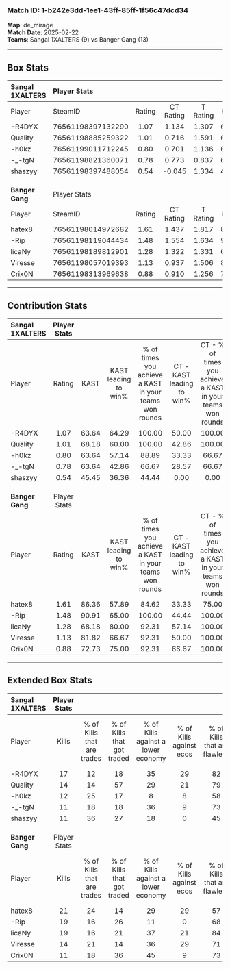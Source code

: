 ### Match ID: 1-b242e3dd-1ee1-43ff-85ff-1f56c47dcd34  
**Map**: de_mirage  
**Match Date**: 2025-02-22  
**Teams**: Sangal 1XALTERS (9) vs Banger Gang (13)  

---  

## Box Stats  

| **Sangal 1XALTERS** | Player Stats      |        |           |          |       |       |       |         |        |      |     |
| :- | :- | :-: | :-: | :-: | :-: | :-: | :-: | :-: | :-: | :-: | :-: |
| Player              | SteamID           | Rating | CT Rating | T Rating | KAST  |  ADR  | Kills | Assists | Deaths | K/D  | HS% |
| -R4DYX              | 76561198397132290 |  1.07  |   1.134   |  1.307   | 63.64 | 82.9  |  17   |    4    |   17   | 1.00 | 64  |
| Quality             | 76561198885259322 |  1.01  |   0.716   |  1.591   | 68.18 | 82.8  |  14   |    6    |   16   | 0.88 | 71  |
| -h0kz               | 76561199011712245 |  0.80  |   0.701   |  1.136   | 63.64 | 69.4  |  12   |    4    |   18   | 0.67 | 50  |
| -_-tgN              | 76561198821360071 |  0.78  |   0.773   |  0.837   | 63.64 | 59.2  |  11   |    4    |   16   | 0.69 | 45  |
| shaszyy             | 76561198397488054 |  0.54  |  -0.045   |  1.334   | 45.45 | 45.1  |  11   |    1    |   18   | 0.61 | 36  |
|                     |                   |        |           |          |       |       |       |         |        |      |     |
|                     |                   |        |           |          |       |       |       |         |        |      |     |
|                     |                   |        |           |          |       |       |       |         |        |      |     |
| **Banger Gang**     | Player Stats      |        |           |          |       |       |       |         |        |      |     |
| Player              | SteamID           | Rating | CT Rating | T Rating | KAST  |  ADR  | Kills | Assists | Deaths | K/D  | HS% |
| hatex8              | 76561198014972682 |  1.61  |   1.437   |  1.817   | 86.36 | 111.9 |  21   |    6    |   12   | 1.75 | 33  |
| -Rip                | 76561198119044434 |  1.48  |   1.554   |  1.634   | 90.91 | 79.2  |  19   |    4    |   11   | 1.73 | 84  |
| licaNy              | 76561198189812901 |  1.28  |   1.322   |  1.331   | 68.18 | 79.9  |  19   |    7    |   13   | 1.46 | 47  |
| Viresse             | 76561198057019393 |  1.13  |   0.937   |  1.506   | 81.82 | 73.6  |  14   |   10    |   15   | 0.93 | 71  |
| Crix0N              | 76561198313969638 |  0.88  |   0.910   |  1.256   | 72.73 | 63.8  |  11   |    4    |   15   | 0.73 | 90  |
---  

## Contribution Stats  

| **Sangal 1XALTERS** | Player Stats |       |                      |                                                        |                           |                                                             |                          |                                                            |
| :- | :-: | :-: | :-: | :-: | :-: | :-: | :-: | :-: |
| Player              |    Rating    | KAST  | KAST leading to win% | % of times you achieve a KAST in your teams won rounds | CT - KAST leading to win% | CT - % of times you achieve a KAST in your teams won rounds | T - KAST leading to win% | T - % of times you achieve a KAST in your teams won rounds |
| -R4DYX              |     1.07     | 63.64 |        64.29         |                         100.00                         |           50.00           |                           100.00                            |          75.00           |                           100.00                           |
| Quality             |     1.01     | 68.18 |        60.00         |                         100.00                         |           42.86           |                           100.00                            |          75.00           |                           100.00                           |
| -h0kz               |     0.80     | 63.64 |        57.14         |                         88.89                          |           33.33           |                            66.67                            |          75.00           |                           100.00                           |
| -_-tgN              |     0.78     | 63.64 |        42.86         |                         66.67                          |           28.57           |                            66.67                            |          57.14           |                           66.67                            |
| shaszyy             |     0.54     | 45.45 |        36.36         |                         44.44                          |           0.00            |                            0.00                             |          50.00           |                           66.67                            |
|                     |              |       |                      |                                                        |                           |                                                             |                          |                                                            |
|                     |              |       |                      |                                                        |                           |                                                             |                          |                                                            |
|                     |              |       |                      |                                                        |                           |                                                             |                          |                                                            |
| **Banger Gang**     | Player Stats |       |                      |                                                        |                           |                                                             |                          |                                                            |
| Player              |    Rating    | KAST  | KAST leading to win% | % of times you achieve a KAST in your teams won rounds | CT - KAST leading to win% | CT - % of times you achieve a KAST in your teams won rounds | T - KAST leading to win% | T - % of times you achieve a KAST in your teams won rounds |
| hatex8              |     1.61     | 86.36 |        57.89         |                         84.62                          |           33.33           |                            75.00                            |          80.00           |                           88.89                            |
| -Rip                |     1.48     | 90.91 |        65.00         |                         100.00                         |           44.44           |                           100.00                            |          81.82           |                           100.00                           |
| licaNy              |     1.28     | 68.18 |        80.00         |                         92.31                          |           57.14           |                           100.00                            |          100.00          |                           88.89                            |
| Viresse             |     1.13     | 81.82 |        66.67         |                         92.31                          |           50.00           |                           100.00                            |          80.00           |                           88.89                            |
| Crix0N              |     0.88     | 72.73 |        75.00         |                         92.31                          |           66.67           |                           100.00                            |          80.00           |                           88.89                            |
---  

## Extended Box Stats  

| **Sangal 1XALTERS** | Player Stats |                            |                            |                                    |                         |                              |                                 |        |                             |                                     |                          |                               |                            |
| :- | :-: | :-: | :-: | :-: | :-: | :-: | :-: | :-: | :-: | :-: | :-: | :-: | :-: |
| Player              |    Kills     | % of Kills that are trades | % of Kills that got traded | % of Kills against a lower economy | % of Kills against ecos | % of Kills that are flawless | % of Kills that are close duels | Deaths | % of Deaths that get traded | % of Deaths against a lower economy | % of Deaths against ecos | % of Deaths that are flawless | % of Deaths that are close |
| -R4DYX              |      17      |             12             |             18             |                 35                 |           29            |              82              |                0                |   17   |             35              |                 18                  |            0             |              65               |             0              |
| Quality             |      14      |             14             |             57             |                 29                 |           21            |              79              |                0                |   16   |             25              |                 19                  |            0             |              63               |             6              |
| -h0kz               |      12      |             25             |             17             |                 8                  |            8            |              58              |                8                |   18   |             28              |                 22                  |            6             |              72               |             6              |
| -_-tgN              |      11      |             18             |             18             |                 36                 |            9            |              73              |                0                |   16   |              6              |                 25                  |            6             |              75               |             0              |
| shaszyy             |      11      |             36             |             27             |                 18                 |            0            |              45              |                0                |   18   |              6              |                 22                  |            6             |              78               |             0              |
|                     |              |                            |                            |                                    |                         |                              |                                 |        |                             |                                     |                          |                               |                            |
|                     |              |                            |                            |                                    |                         |                              |                                 |        |                             |                                     |                          |                               |                            |
|                     |              |                            |                            |                                    |                         |                              |                                 |        |                             |                                     |                          |                               |                            |
| **Banger Gang**     | Player Stats |                            |                            |                                    |                         |                              |                                 |        |                             |                                     |                          |                               |                            |
| Player              |    Kills     | % of Kills that are trades | % of Kills that got traded | % of Kills against a lower economy | % of Kills against ecos | % of Kills that are flawless | % of Kills that are close duels | Deaths | % of Deaths that get traded | % of Deaths against a lower economy | % of Deaths against ecos | % of Deaths that are flawless | % of Deaths that are close |
| hatex8              |      21      |             24             |             14             |                 29                 |           29            |              57              |                0                |   12   |             17              |                 25                  |            8             |              92               |             0              |
| -Rip                |      19      |             16             |             26             |                 11                 |            0            |              68              |                5                |   11   |             45              |                  9                  |            0             |              45               |             0              |
| licaNy              |      19      |             16             |             21             |                 37                 |           21            |              84              |                0                |   13   |             15              |                 23                  |            0             |              85               |             0              |
| Viresse             |      14      |             21             |             14             |                 36                 |           29            |              71              |                0                |   15   |             33              |                 13                  |            0             |              73               |             0              |
| Crix0N              |      11      |             18             |             36             |                 45                 |            9            |              73              |                9                |   15   |             33              |                 13                  |            7             |              60               |             7              |
